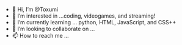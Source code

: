 - 👋 Hi, I’m @Toxumi
- 👀 I’m interested in ...coding, videogames, and streaming!
- 🌱 I’m currently learning ... python, HTML, JavaScript, and CSS++
- 💞️ I’m looking to collaborate on ...
- 📫 How to reach me ...

<!---
Toxumi/Toxumi is a ✨ special ✨ repository because its `README.md` (this file) appears on your GitHub profile.
You can click the Preview link to take a look at your changes.
--->
